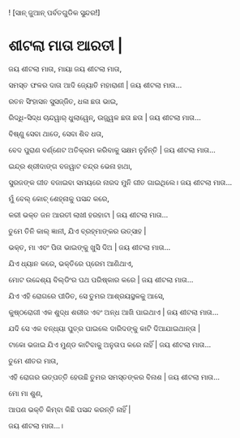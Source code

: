 ! [ସାନ୍ ଜୁଆନ୍ ପର୍ବତଗୁଡିକ ସୁନ୍ଦର!]

# ଶୀଟଲା ମାତା ଆରତୀ |

ଜୟ ଶୀଟଲା ମାତା, ମାୟା ଜୟ ଶୀଟଲା ମାତା,

ସମସ୍ତ ଫଳର ଦାତା ଆଦି ଜ୍ୟୋତି ମହାରାଣୀ | ଜୟ ଶୀଟଲା ମାତା…

ରତନ ସିଂହାସନ ସୁସଜ୍ଜିତ, ଧଳା ଛତା ଭାଇ,

ରିଦ୍ଧି-ସିଦ୍ଧ ଚାନ୍ଦୱାର୍ ଧୁଲାୱେନ୍, ଉଜ୍ଜ୍ୱଳ ଛତା ଛତା | ଜୟ ଶୀଟଲା ମାତା…

ବିଷ୍ଣୁ ସେବା ଥାଡେ, ସେବା ଶିବ ଧତା,

ବେଦ ପୁରାଣ ବର୍ଣ୍ଣେଟ ଅତିକ୍ରମ କରିବାକୁ ସକ୍ଷମ ନୁହଁନ୍ତି | ଜୟ ଶୀଟଲା ମାତା…

ଇନ୍ଦ୍ର ଶ୍ରୀଦାଙ୍ଗ ବଜୱାଟ ଚନ୍ଦ୍ର ଭେନା ହାଥା,

ସୁରଜଙ୍କ ଗୀତ ବଜାଇବା ସମୟରେ ନାରଦ ମୁନି ଗୀତ ଗାଇଥିଲେ। ଜୟ ଶୀଟଲା ମାତା…

ମୁଁ ବେଲ୍ କୋଚ୍ ଶେହ୍ନାକୁ ପସନ୍ଦ କରେ,

କରୀ ଭକ୍ତ ଜନ ଆରତୀ ଲାଖୀ ହରହାଟା | ଜୟ ଶୀଟଲା ମାତା…

ତୁମେ ତିନି କାଲ୍ ଜ୍ଞାନୀ, ଯିଏ ବ୍ରହ୍ମାଙ୍କର ଉତ୍ସାହ |

ଭକ୍ତ, ମା ଏବଂ ପିତା ଭାଇଙ୍କୁ ଖୁସି ଦିଅ | ଜୟ ଶୀଟଲା ମାତା…

ଯିଏ ଧ୍ୟାନ କରେ, ଭକ୍ତିରେ ପ୍ରେମ ଆଣିଥାଏ,

ମୋଟ ଉଦ୍ଦେଶ୍ୟ ବିଲ୍ଡିଂର ପଥ ପରିଷ୍କାର କରେ | ଜୟ ଶୀଟଲା ମାତା…

ଯିଏ ଏହି ରୋଗରେ ପୀଡିତ, ସେ ତୁମର ଆଶ୍ରୟସ୍ଥଳକୁ ଆସେ,

କୁଷ୍ଠରୋଗୀ ଏକ ଶୁଦ୍ଧ ଶରୀର ଏବଂ ଅନ୍ଧ ଆଖି ପାଇଥାଏ | ଜୟ ଶୀଟଲା ମାତା…

ଯଦି ସେ ଏକ ବନ୍ଧ୍ୟା ପୁତ୍ର ପାଇଲେ ଦାରିଦଙ୍କୁ କାଟି ଦିଆଯାଇଥାନ୍ତା |

ଟାକୋ ଭଜାଇ ଯିଏ ମୁଣ୍ଡ କାଟିବାକୁ ଅନୁତାପ କରେ ନାହିଁ | ଜୟ ଶୀଟଲା ମାତା…

ତୁମେ ଶୀତର ମାତା,

ଏହି ରୋଗର ଉତ୍ପତ୍ତି ହେଉଛି ତୁମର ସମସ୍ତଙ୍କର ବିନାଶ | ଜୟ ଶୀଟଲା ମାତା…

ମୋ ମା ଶୁଣ,

ଆପଣ ଭକ୍ତି କିମ୍ବା କିଛି ପସନ୍ଦ କରନ୍ତି ନାହିଁ |

ଜୟ ଶୀଟଲା ମାତା…।